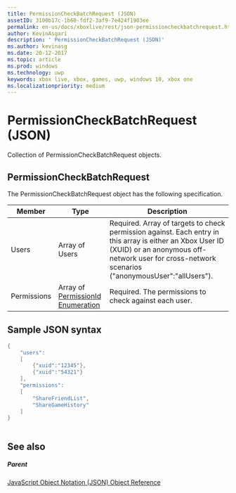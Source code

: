```yaml
---
title: PermissionCheckBatchRequest (JSON)
assetID: 3100b17c-1b60-fdf2-3af9-7e424f1903ee
permalink: en-us/docs/xboxlive/rest/json-permissioncheckbatchrequest.html
author: KevinAsgari
description: ' PermissionCheckBatchRequest (JSON)'
ms.author: kevinasg
ms.date: 20-12-2017
ms.topic: article
ms.prod: windows
ms.technology: uwp
keywords: xbox live, xbox, games, uwp, windows 10, xbox one
ms.localizationpriority: medium
---
```



# PermissionCheckBatchRequest (JSON)
Collection of PermissionCheckBatchRequest objects. 
<a id="ID4EP"></a>

 
## PermissionCheckBatchRequest
 
The PermissionCheckBatchRequest object has the following specification.
 
| Member| Type| Description| 
| --- | --- | --- | 
| Users| Array of Users| Required. Array of targets to check permission against. Each entry in this array is either an Xbox User ID (XUID) or an anonymous off-network user for cross-network scenarios ("anonymousUser":"allUsers"). | 
| Permissions| Array of [PermissionId Enumeration](../enums/privacy-enum-permissionid.md)| Required. The permissions to check against each user.| 
  
<a id="ID4E3B"></a>

 
## Sample JSON syntax
 

```cpp
{
    "users":
    [
        {"xuid":"12345"},
        {"xuid":"54321"}
    ],
    "permissions":
    [
        "ShareFriendList",
        "ShareGameHistory"
    ]
}
    
```

  
<a id="ID4EFC"></a>

 
## See also
 
<a id="ID4EHC"></a>

 
##### Parent 

[JavaScript Object Notation (JSON) Object Reference](atoc-xboxlivews-reference-json.md)

   